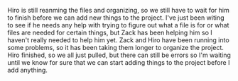 Hiro is still reanming the files and organizing, so we still have to wait for him to finish before we can add new things to the project. I've just been witing to see if he needs any help with trying to figure out what a file is for or what files are needed for certain things, but Zack has been helping him so I haven't really needed to help him yet. Zack and Hiro have been running into some problems, so it has been taking them longer to organize the project. Hiro finished, so we all just pulled, but there can still be errors so I'm waiting until we know for sure that we can start adding things to the project before I add anything. 
